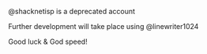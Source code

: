@shacknetisp is a deprecated account

Further development will take place using @linewriter1024

Good luck & God speed!

